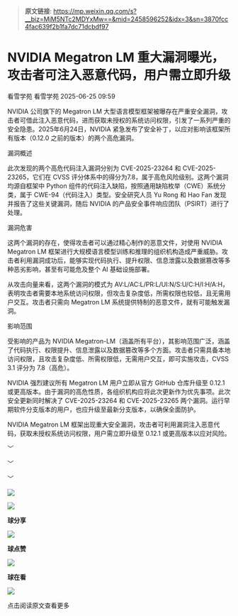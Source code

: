 > **原文链接**: https://mp.weixin.qq.com/s?__biz=MjM5NTc2MDYxMw==&mid=2458596252&idx=3&sn=3870fcc4fac639f2b1fa7dc71dcbdf97

#  NVIDIA Megatron LM 重大漏洞曝光，攻击者可注入恶意代码，用户需立即升级  
看雪学苑  看雪学苑   2025-06-25 09:59  
  
NVIDIA 公司旗下的 Megatron LM 大型语言模型框架被曝存在严重安全漏洞，攻击者可借此注入恶意代码，进而获取未授权的系统访问权限，引发了一系列严重的安全隐患。2025年6月24日，NVIDIA 紧急发布了安全补丁，以应对影响该框架所有版本（0.12.0 之前的版本）的两个高危漏洞。  
  
  
漏洞概述  
  
此次发现的两个高危代码注入漏洞分别为 CVE-2025-23264 和 CVE-2025-23265，它们在 CVSS 评分体系中的得分为7.8，属于高危风险级别。这两个漏洞均源自框架中 Python 组件的代码注入缺陷，按照通用缺陷枚举（CWE）系统分类，属于 CWE-94（代码注入）类型。安全研究人员 Yu Rong 和 Hao Fan 发现并报告了这些关键漏洞，随后 NVIDIA 的产品安全事件响应团队（PSIRT）进行了处理。  
  
  
漏洞危害  
  
这两个漏洞的存在，使得攻击者可以通过精心制作的恶意文件，对使用 NVIDIA Megatron LM 框架进行大规模语言模型训练和推理的组织机构造成严重威胁。攻击者利用漏洞成功后，能够实现代码执行、提升权限、信息泄露以及数据篡改等多种恶劣影响，甚至有可能危及整个 AI 基础设施部署。  
  
  
从攻击向量来看，这两个漏洞的模式为 AV:L/AC:L/PR:L/UI:N/S:U/C:H/I:H/A:H，表明攻击者需要本地系统访问权限，但攻击复杂度低，所需权限也较低，且无需用户交互。攻击者只需向 Megatron LM 系统提供特制的恶意文件，就有可能触发漏洞。  
  
  
影响范围  
  
受影响的产品为 NVIDIA Megatron-LM（涵盖所有平台），其影响范围广泛，涵盖了代码执行、权限提升、信息泄露以及数据篡改等多个方面。攻击者只需具备本地访问权限，且攻击复杂度低、所需权限低，无需用户交互，即可实施攻击，CVSS 3.1 评分为 7.8（高危）。  
  
  
NVIDIA 强烈建议所有 Megatron LM 用户立即从官方 GitHub 仓库升级至 0.12.1 或更高版本。由于漏洞的高危性质，各组织机构应将此次更新作为优先事项。此次安全更新同时解决了 CVE-2025-23264 和 CVE-2025-23265 两个漏洞。运行早期软件分支版本的用户，也应升级至最新分支版本，以确保全面防护。  
  
  
  
NVIDIA Megatron LM 框架出现重大安全漏洞，攻击者可利用漏洞注入恶意代码，获取未授权系统访问权限，用户需立即升级至 0.12.1 或更高版本以应对风险。  
  
  
  
﹀  
  
﹀  
  
﹀  
  
  
![](https://mmbiz.qpic.cn/mmbiz_jpg/Uia4617poZXP96fGaMPXib13V1bJ52yHq9ycD9Zv3WhiaRb2rKV6wghrNa4VyFR2wibBVNfZt3M5IuUiauQGHvxhQrA/640?wx_fmt=jpeg "")  
  
  
![](https://mmbiz.qpic.cn/sz_mmbiz_gif/1UG7KPNHN8Fjcl6q2ORwibt8PXPU5bLibE1yC1VFg5b1Fw8RncvZh2CWWiazpL6gPXp0lXED2x1ODLVNicsagibuxRw/640?wx_fmt=gif&from=appmsg "")  
  
**球分享**  
  
![](https://mmbiz.qpic.cn/sz_mmbiz_gif/1UG7KPNHN8Fjcl6q2ORwibt8PXPU5bLibE1yC1VFg5b1Fw8RncvZh2CWWiazpL6gPXp0lXED2x1ODLVNicsagibuxRw/640?wx_fmt=gif&from=appmsg "")  
  
**球点赞**  
  
![](https://mmbiz.qpic.cn/sz_mmbiz_gif/1UG7KPNHN8Fjcl6q2ORwibt8PXPU5bLibE1yC1VFg5b1Fw8RncvZh2CWWiazpL6gPXp0lXED2x1ODLVNicsagibuxRw/640?wx_fmt=gif&from=appmsg "")  
  
**球在看**  
  
  
![](https://mmbiz.qpic.cn/sz_mmbiz_gif/1UG7KPNHN8Fjcl6q2ORwibt8PXPU5bLibExiboJzOiafqGLvlOkrmU6NIr3qSr7ibpkIo2N5mhCTNXoMl37s2oRSIDw/640?wx_fmt=gif&from=appmsg "")  
  
点击阅读原文查看更多  
  
